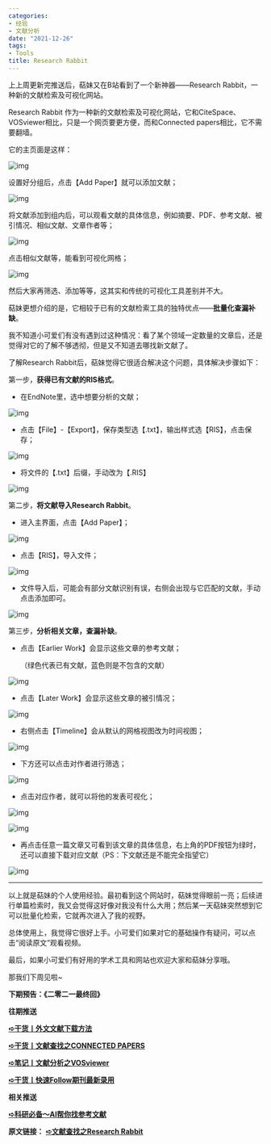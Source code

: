 ```yaml
---
categories:
- 经验
- 文献分析
date: "2021-12-26"
tags:
- Tools
title: Research Rabbit
---
```


上上周更新完推送后，萜妹又在B站看到了一个新神器——Research Rabbit，一种新的文献检索及可视化网站。

<!--more-->

Research Rabbit 作为一种新的文献检索及可视化网站，它和CiteSpace、VOSviewer相比，只是一个网页要更方便，而和Connected papers相比，它不需要翻墙。

它的主页面是这样：

![img](https://tie-1315290370.cos.ap-beijing.myqcloud.com/TIE/202309112333627.png)

设置好分组后，点击【Add Paper】就可以添加文献；

![img](https://tie-1315290370.cos.ap-beijing.myqcloud.com/TIE/202309112333984.png)

将文献添加到组内后，可以观看文献的具体信息，例如摘要、PDF、参考文献、被引情况、相似文献、文章作者等；

![img](https://tie-1315290370.cos.ap-beijing.myqcloud.com/TIE/202309112333998.png)

点击相似文献等，能看到可视化网格；

![img](https://tie-1315290370.cos.ap-beijing.myqcloud.com/TIE/202309112333580.png)

然后大家再筛选、添加等等，这其实和传统的可视化工具差别并不大。

萜妹更想介绍的是，它相较于已有的文献检索工具的独特优点——**批量化查漏补缺**。

我不知道小可爱们有没有遇到过这种情况：看了某个领域一定数量的文章后，还是觉得对它的了解不够透彻，但是又不知道去哪找新文献了。

了解Research Rabbit后，萜妹觉得它很适合解决这个问题，具体解决步骤如下：

第一步，**获得已有文献的RIS格式**。

- 在EndNote里，选中想要分析的文献；

![img](https://tie-1315290370.cos.ap-beijing.myqcloud.com/TIE/202309112333047.png)

- 点击【File】-【Export】，保存类型选【.txt】，输出样式选【RIS】，点击保存；

![img](https://tie-1315290370.cos.ap-beijing.myqcloud.com/TIE/202309112333725.png)

- 将文件的【.txt】后缀，手动改为【.RIS】

![img](https://tie-1315290370.cos.ap-beijing.myqcloud.com/TIE/202309112333221.png)

第二步，**将文献导入Research Rabbit**。

- 进入主界面，点击【Add Paper】；

![img](https://tie-1315290370.cos.ap-beijing.myqcloud.com/TIE/202309112333209.png)

- 点击【RIS】，导入文件；

![img](https://tie-1315290370.cos.ap-beijing.myqcloud.com/TIE/202309112333534.png)

- 文件导入后，可能会有部分文献识别有误，右侧会出现与它匹配的文献，手动点击添加即可。

![img](https://tie-1315290370.cos.ap-beijing.myqcloud.com/TIE/202309112333046.png)

第三步，**分析相关文章，查漏补缺**。

- 点击【Earlier Work】会显示这些文章的参考文献；

  （绿色代表已有文献，蓝色则是不包含的文献）

![img](https://tie-1315290370.cos.ap-beijing.myqcloud.com/TIE/202309112333413.png)

- 点击【Later Work】会显示这些文章的被引情况；

![img](https://tie-1315290370.cos.ap-beijing.myqcloud.com/TIE/202309112333546.png)

- 右侧点击【Timeline】会从默认的网格视图改为时间视图；

![img](https://tie-1315290370.cos.ap-beijing.myqcloud.com/TIE/202309112333878.png)

- 下方还可以点击对作者进行筛选；

![img](https://tie-1315290370.cos.ap-beijing.myqcloud.com/TIE/202309112333625.png)

- 点击对应作者，就可以将他的发表可视化；

![img](https://tie-1315290370.cos.ap-beijing.myqcloud.com/TIE/202309112333392.png)

![img](https://tie-1315290370.cos.ap-beijing.myqcloud.com/TIE/202309112333919.png)

- 再点击任意一篇文章又可看到该文章的具体信息，右上角的PDF按钮为绿时，还可以直接下载对应文献（PS：下文献还是不能完全指望它）

![img](https://tie-1315290370.cos.ap-beijing.myqcloud.com/TIE/202309112333121.png)

------

以上就是萜妹的个人使用经验。最初看到这个网站时，萜妹觉得眼前一亮；后续进行单篇检索时，我又会觉得这好像对我没有什么大用；然后某一天萜妹突然想到它可以批量化检索，它就再次进入了我的视野。

总体使用上，我觉得它很好上手。小可爱们如果对它的基础操作有疑问，可以点击“阅读原文”观看视频。

最后，如果小可爱们有好用的学术工具和网站也欢迎大家和萜妹分享哦。

那我们下周见啦~

**下期预告：《二零二一最终回》**

**往期推送**

**[➪干货丨外文文献下载方法](https://mp.weixin.qq.com/s?__biz=MzIwMDk1OTM2OQ==&mid=2247484316&idx=1&sn=3705f21c9cf7c2ef8038a0144233177d&chksm=96f4777aa183fe6cef2f66a2d38eb39520cdfe8c089f87438dba63c7a6076b86417f9bd6fc92&token=392107249&lang=zh_CN&scene=21#wechat_redirect)**

**[➪干货丨文献查找之CONNECTED PAPERS](https://mp.weixin.qq.com/s?__biz=MzIwMDk1OTM2OQ==&mid=2247485434&idx=1&sn=339c57507a69d77be3833a7f818a7756&chksm=96f4731ca183fa0a6044750ff7538e1fdb5d2c2f4dd565f87eef601ea458c26ae677bdde6068&token=1965372886&lang=zh_CN&scene=21#wechat_redirect)**

**[➪笔记丨文献分析之VOSviewer](https://mp.weixin.qq.com/s?__biz=MzIwMDk1OTM2OQ==&mid=2247484940&idx=1&sn=329bec2a8a5b3f65fb66509720a33077&chksm=96f472eaa183fbfc3c2943fa6cbf8d31d2fd3d729358a7288b5eb8967d0bab4c57663139ead7&token=627264471&lang=zh_CN&scene=21#wechat_redirect)**

**[➪干货丨快速Follow期刊最新录用](https://mp.weixin.qq.com/s?__biz=MzIwMDk1OTM2OQ==&mid=2247486087&idx=1&sn=bf12184e0ede59613cad02909fdaaa8c&chksm=96f47e61a183f77742ef8507c9be31d04acc97f41f75332c6dc75b763aedf20ef2a8e02f76bb&token=1965372886&lang=zh_CN&scene=21#wechat_redirect)**

**相关推送**

**[➪科研必备～AI帮你找参考文献](https://mp.weixin.qq.com/s?__biz=MzI1NjUwMjQxMQ==&mid=2247503648&idx=1&sn=83ad5812bf95b14d9b0edb101d8453b6&scene=21#wechat_redirect)**

**原文链接：** **[➪文献查找之Research Rabbit](https://mp.weixin.qq.com/s?__biz=MzIwMDk1OTM2OQ==&mid=2247486132&idx=1&sn=8754765a457a6277a2a4dcf6e83cb6cd&chksm=96f47e52a183f7449a049f84ef2222c71d4daf7499bebeb5278a12f30b2ea30cee83ee804fb0&token=1547359331&lang=zh_CN#rd)**

